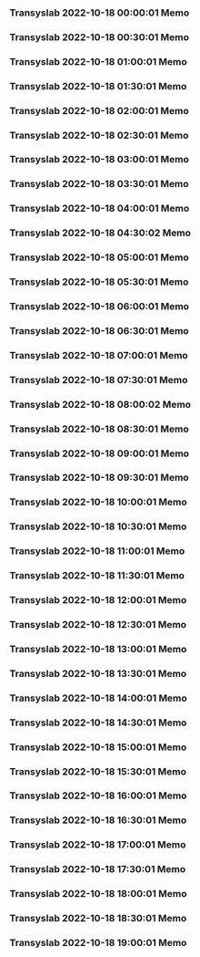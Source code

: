 ### Transyslab 2022-10-18 00:00:01 Memo
### Transyslab 2022-10-18 00:30:01 Memo
### Transyslab 2022-10-18 01:00:01 Memo
### Transyslab 2022-10-18 01:30:01 Memo
### Transyslab 2022-10-18 02:00:01 Memo
### Transyslab 2022-10-18 02:30:01 Memo
### Transyslab 2022-10-18 03:00:01 Memo
### Transyslab 2022-10-18 03:30:01 Memo
### Transyslab 2022-10-18 04:00:01 Memo
### Transyslab 2022-10-18 04:30:02 Memo
### Transyslab 2022-10-18 05:00:01 Memo
### Transyslab 2022-10-18 05:30:01 Memo
### Transyslab 2022-10-18 06:00:01 Memo
### Transyslab 2022-10-18 06:30:01 Memo
### Transyslab 2022-10-18 07:00:01 Memo
### Transyslab 2022-10-18 07:30:01 Memo
### Transyslab 2022-10-18 08:00:02 Memo
### Transyslab 2022-10-18 08:30:01 Memo
### Transyslab 2022-10-18 09:00:01 Memo
### Transyslab 2022-10-18 09:30:01 Memo
### Transyslab 2022-10-18 10:00:01 Memo
### Transyslab 2022-10-18 10:30:01 Memo
### Transyslab 2022-10-18 11:00:01 Memo
### Transyslab 2022-10-18 11:30:01 Memo
### Transyslab 2022-10-18 12:00:01 Memo
### Transyslab 2022-10-18 12:30:01 Memo
### Transyslab 2022-10-18 13:00:01 Memo
### Transyslab 2022-10-18 13:30:01 Memo
### Transyslab 2022-10-18 14:00:01 Memo
### Transyslab 2022-10-18 14:30:01 Memo
### Transyslab 2022-10-18 15:00:01 Memo
### Transyslab 2022-10-18 15:30:01 Memo
### Transyslab 2022-10-18 16:00:01 Memo
### Transyslab 2022-10-18 16:30:01 Memo
### Transyslab 2022-10-18 17:00:01 Memo
### Transyslab 2022-10-18 17:30:01 Memo
### Transyslab 2022-10-18 18:00:01 Memo
### Transyslab 2022-10-18 18:30:01 Memo
### Transyslab 2022-10-18 19:00:01 Memo

